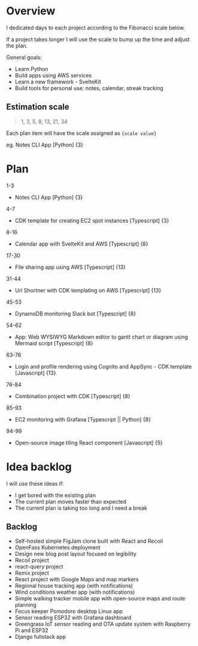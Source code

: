 # Overview

I dedicated days to each project according to the Fibonacci scale below.

If a project takes longer I will use the scale to bump up the time and adjust the plan.

General goals:
- Learn Python
- Build apps using AWS services
- Learn a new framework - SvelteKit
- Build tools for personal use: notes, calendar, streak tracking

## Estimation scale

> 1, 3, 5, 8, 13, 21, 34 

Each plan item will have the scale assigned as `{scale value}`

eg. Notes CLI App [Python] {3}


# Plan

1-3
- Notes CLI App [Python] {3}

4-7
- CDK template for creating EC2 spot instances [Typescript] {3}

8-16
- Calendar app with SvelteKit and AWS [Typescript] {8}

17-30
- File sharing app using AWS [Typescript] {13}

31-44
- Url Shortner with CDK templating on AWS [Typescript] {13}

45-53
- DynamoDB monitoring Slack bot [Typescript] {8}

54-62
- App: Web WYSIWYG Markdown editor to gantt chart or diagram using Mermaid script [Typescript] {8}

63-76
- Login and profile rendering using Cognito and AppSync - CDK template [Javascript] {13}

76-84 
- Combination project with CDK [Typescript] {8}

85-93
- EC2 monitoring with Grafana [Typescript || Python] {8}

94-99
- Open-source image tiling React component [Javascript] {5}

# Idea backlog

I will use these ideas if:
- I get bored with the existing plan
- The current plan moves faster than expected
- The current plan is taking too long and I need a break

## Backlog

- Self-hosted simple FigJam clone built with React and Recoil
- OpenFass Kubernetes deployment
- Design new blog post layout focused on legibility
- Recoil project
- react-query project
- Remix project
- React project with Google Maps and map markers
- Regional house tracking app (with notifications)
- Wind conditions weather app (with notifications)
- Simple walking tracker mobile app with open-source maps and route planning
- Focus keeper Pomodoro desktop Linux app
- Sensor reading ESP32 with Grafana dashboard
- Greengrass IoT sensor reading and OTA update system with Raspberry Pi and ESP32
- Django fullstack app